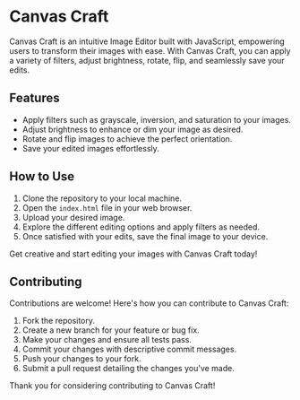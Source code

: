 # Canvas Craft

Canvas Craft is an intuitive Image Editor built with JavaScript, empowering users to transform their images with ease. With Canvas Craft, you can apply a variety of filters, adjust brightness, rotate, flip, and seamlessly save your edits.

## Features

- Apply filters such as grayscale, inversion, and saturation to your images.
- Adjust brightness to enhance or dim your image as desired.
- Rotate and flip images to achieve the perfect orientation.
- Save your edited images effortlessly.

## How to Use

1. Clone the repository to your local machine.
2. Open the `index.html` file in your web browser.
3. Upload your desired image.
4. Explore the different editing options and apply filters as needed.
5. Once satisfied with your edits, save the final image to your device.

Get creative and start editing your images with Canvas Craft today!

## Contributing

Contributions are welcome! Here's how you can contribute to Canvas Craft:

1. Fork the repository.
2. Create a new branch for your feature or bug fix.
3. Make your changes and ensure all tests pass.
4. Commit your changes with descriptive commit messages.
5. Push your changes to your fork.
6. Submit a pull request detailing the changes you've made.

Thank you for considering contributing to Canvas Craft!
